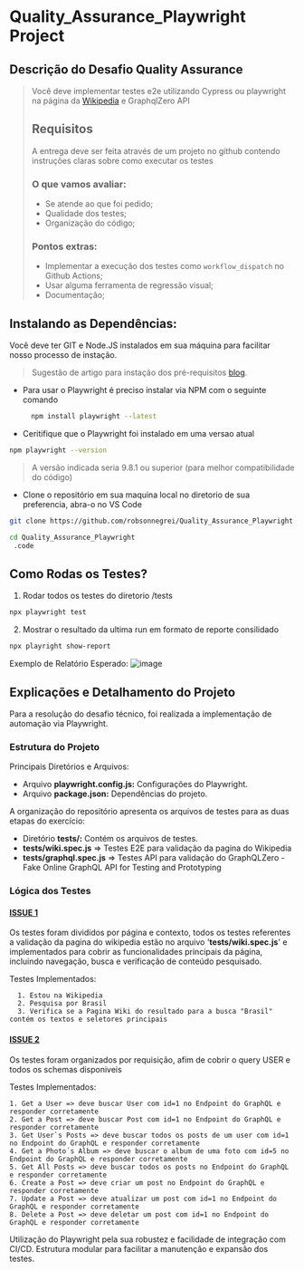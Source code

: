 # Quality_Assurance_Playwright Project


## Descrição do Desafio Quality Assurance

> Você deve implementar testes e2e utilizando Cypress ou playwright na
> página da [Wikipedia](https://www.wikipedia.org) e GraphqlZero API 
> 
> ## Requisitos 
> A entrega deve ser feita através de um projeto no github contendo instruções claras sobre como executar os testes
> 
> ### O que vamos avaliar:
> - Se atende ao que foi pedido;
> - Qualidade dos testes;
> - Organização do código;
> 
> ### Pontos extras:
> - Implementar a execução dos testes como `workflow_dispatch` no Github Actions;
> - Usar alguma ferramenta de regressão visual;
> - Documentação;



## Instalando  as Dependências: 
Você deve ter GIT e Node.JS instalados em sua máquina para facilitar nosso processo de instação.
> Sugestão de artigo para instação dos pré-requisitos [blog](https://blog.wgbn.com.br/instalando-node-js-git-e-vscode-no-windows-890916fc8cbc?gi=e779d576fc51).

- Para usar o Playwright é preciso instalar via NPM com o seguinte comando
  ```bash
	npm install playwright --latest
  ```
  
- Ceritifique que o Playwright foi instalado em uma versao atual
 ```bash 
npm playwright --version
 ```
  > A versão indicada seria 9.8.1 ou superior (para melhor compatibilidade do código)

- Clone o repositório em sua maquina local no diretorio de sua preferencia, abra-o no VS Code 
 ```bash 
 git clone https://github.com/robsonnegrei/Quality_Assurance_Playwright.git
``` 

```bash
cd Quality_Assurance_Playwright
 .code
```

## Como Rodas os Testes?
1. Rodar todos os testes do diretorio /tests
```bash
npx playwright test
```

2. Mostrar o resultado da ultima run em formato de reporte consilidado
```bash 
npx playright show-report
```
Exemplo de Relatório Esperado:
![image](https://github.com/user-attachments/assets/68e368b3-b67d-4567-b176-a3a92829f284)



## Explicações e Detalhamento do Projeto
Para a resolução do desafio técnico, foi realizada a implementação de automação via Playwright. 
### Estrutura do Projeto
Principais Diretórios e Arquivos:
 - Arquivo **playwright.config.js:** Configurações do Playwright.
 - Arquivo **package.json:** Dependências do projeto.
 
A organização do repositório apresenta os arquivos de testes para as duas etapas do exercício:
 - Diretório **tests/:** Contém os arquivos de testes.
- **tests/wiki.spec.js** => Testes E2E para validação da pagina do Wikipedia
- **tests/graphql.spec.js** => Testes API para validação do GraphQLZero - Fake Online GraphQL API for Testing and Prototyping

### Lógica dos Testes

#### [ISSUE 1]( https://github.com/robsonnegrei/Quality_Assurance_Playwright/issues/1)

Os testes foram divididos por página e contexto, todos os testes referentes a validação da pagina do wikipedia estão no arquivo '**tests/wiki.spec.js**' e implementados para cobrir as funcionalidades principais da página, incluindo navegação, busca e verificação de conteúdo pesquisado.

Testes Implementados:

      1. Estou na Wikipedia
      2. Pesquisa por Brasil
      3. Verifica se a Pagina Wiki do resultado para a busca "Brasil" contém os textos e seletores principais

#### [ISSUE 2](https://github.com/robsonnegrei/Quality_Assurance_Playwright/issues/2)

Os testes foram organizados por requisição, afim de cobrir o query USER e todos os schemas disponiveis

Testes Implementados:

    1. Get a User => deve buscar User com id=1 no Endpoint do GraphQL e
    responder corretamente
    2. Get a Post => deve buscar Post com id=1 no Endpoint do GraphQL e responder corretamente
    3. Get User`s Posts => deve buscar todos os posts de um user com id=1 no Endpoint do GraphQL e responder corretamente
    4. Get a Photo´s Album => deve buscar o album de uma foto com id=5 no Endpoint do GraphQL e responder corretamente
    5. Get All Posts => deve buscar todos os posts no Endpoint do GraphQL e responder corretamente
    6. Create a Post => deve criar um post no Endpoint do GraphQL e responder corretamente
    7. Update a Post => deve atualizar um post com id=1 no Endpoint do GraphQL e responder corretamente
    8. Delete a Post => deve deletar um post com id=1 no Endpoint do GraphQL e responder corretamente

Utilização do Playwright pela sua robustez e facilidade de integração com CI/CD.
Estrutura modular para facilitar a manutenção e expansão dos testes.


